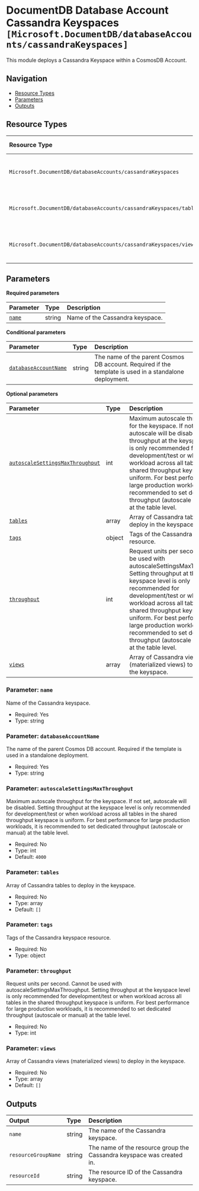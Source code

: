 # DocumentDB Database Account Cassandra Keyspaces `[Microsoft.DocumentDB/databaseAccounts/cassandraKeyspaces]`

This module deploys a Cassandra Keyspace within a CosmosDB Account.

## Navigation

- [Resource Types](#Resource-Types)
- [Parameters](#Parameters)
- [Outputs](#Outputs)

## Resource Types

| Resource Type | API Version | References |
| :-- | :-- | :-- |
| `Microsoft.DocumentDB/databaseAccounts/cassandraKeyspaces` | 2024-11-15 | <ul style="padding-left: 0px;"><li>[AzAdvertizer](https://www.azadvertizer.net/azresourcetypes/microsoft.documentdb_databaseaccounts_cassandrakeyspaces.html)</li><li>[Template reference](https://learn.microsoft.com/en-us/azure/templates/Microsoft.DocumentDB/2024-11-15/databaseAccounts/cassandraKeyspaces)</li></ul> |
| `Microsoft.DocumentDB/databaseAccounts/cassandraKeyspaces/tables` | 2024-11-15 | <ul style="padding-left: 0px;"><li>[AzAdvertizer](https://www.azadvertizer.net/azresourcetypes/microsoft.documentdb_databaseaccounts_cassandrakeyspaces_tables.html)</li><li>[Template reference](https://learn.microsoft.com/en-us/azure/templates/Microsoft.DocumentDB/2024-11-15/databaseAccounts/cassandraKeyspaces/tables)</li></ul> |
| `Microsoft.DocumentDB/databaseAccounts/cassandraKeyspaces/views` | 2025-05-01-preview | <ul style="padding-left: 0px;"><li>[AzAdvertizer](https://www.azadvertizer.net/azresourcetypes/microsoft.documentdb_databaseaccounts_cassandrakeyspaces_views.html)</li><li>[Template reference](https://learn.microsoft.com/en-us/azure/templates/Microsoft.DocumentDB/2025-05-01-preview/databaseAccounts/cassandraKeyspaces/views)</li></ul> |

## Parameters

**Required parameters**

| Parameter | Type | Description |
| :-- | :-- | :-- |
| [`name`](#parameter-name) | string | Name of the Cassandra keyspace. |

**Conditional parameters**

| Parameter | Type | Description |
| :-- | :-- | :-- |
| [`databaseAccountName`](#parameter-databaseaccountname) | string | The name of the parent Cosmos DB account. Required if the template is used in a standalone deployment. |

**Optional parameters**

| Parameter | Type | Description |
| :-- | :-- | :-- |
| [`autoscaleSettingsMaxThroughput`](#parameter-autoscalesettingsmaxthroughput) | int | Maximum autoscale throughput for the keyspace. If not set, autoscale will be disabled. Setting throughput at the keyspace level is only recommended for development/test or when workload across all tables in the shared throughput keyspace is uniform. For best performance for large production workloads, it is recommended to set dedicated throughput (autoscale or manual) at the table level. |
| [`tables`](#parameter-tables) | array | Array of Cassandra tables to deploy in the keyspace. |
| [`tags`](#parameter-tags) | object | Tags of the Cassandra keyspace resource. |
| [`throughput`](#parameter-throughput) | int | Request units per second. Cannot be used with autoscaleSettingsMaxThroughput. Setting throughput at the keyspace level is only recommended for development/test or when workload across all tables in the shared throughput keyspace is uniform. For best performance for large production workloads, it is recommended to set dedicated throughput (autoscale or manual) at the table level. |
| [`views`](#parameter-views) | array | Array of Cassandra views (materialized views) to deploy in the keyspace. |

### Parameter: `name`

Name of the Cassandra keyspace.

- Required: Yes
- Type: string

### Parameter: `databaseAccountName`

The name of the parent Cosmos DB account. Required if the template is used in a standalone deployment.

- Required: Yes
- Type: string

### Parameter: `autoscaleSettingsMaxThroughput`

Maximum autoscale throughput for the keyspace. If not set, autoscale will be disabled. Setting throughput at the keyspace level is only recommended for development/test or when workload across all tables in the shared throughput keyspace is uniform. For best performance for large production workloads, it is recommended to set dedicated throughput (autoscale or manual) at the table level.

- Required: No
- Type: int
- Default: `4000`

### Parameter: `tables`

Array of Cassandra tables to deploy in the keyspace.

- Required: No
- Type: array
- Default: `[]`

### Parameter: `tags`

Tags of the Cassandra keyspace resource.

- Required: No
- Type: object

### Parameter: `throughput`

Request units per second. Cannot be used with autoscaleSettingsMaxThroughput. Setting throughput at the keyspace level is only recommended for development/test or when workload across all tables in the shared throughput keyspace is uniform. For best performance for large production workloads, it is recommended to set dedicated throughput (autoscale or manual) at the table level.

- Required: No
- Type: int

### Parameter: `views`

Array of Cassandra views (materialized views) to deploy in the keyspace.

- Required: No
- Type: array
- Default: `[]`

## Outputs

| Output | Type | Description |
| :-- | :-- | :-- |
| `name` | string | The name of the Cassandra keyspace. |
| `resourceGroupName` | string | The name of the resource group the Cassandra keyspace was created in. |
| `resourceId` | string | The resource ID of the Cassandra keyspace. |
